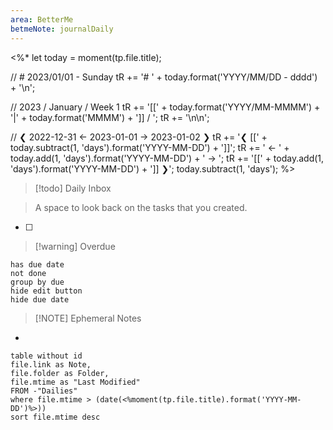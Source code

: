 ```yaml
---
area: BetterMe
betmeNote: journalDaily
---
```


<%*
let today = moment(tp.file.title);

// # 2023/01/01 - Sunday
tR += '# ' + today.format('YYYY/MM/DD - dddd') + '\n';

// 2023 / January / Week 1
tR += '[[' + today.format('YYYY/MM-MMMM') + '|' + today.format('MMMM') + ']] / ';
tR += '\n\n';

// ❮ 2022-12-31 <- 2023-01-01 -> 2023-01-02 ❯
tR += '❮ [[' + today.subtract(1, 'days').format('YYYY-MM-DD') + ']]';
tR += ' <- ' + today.add(1, 'days').format('YYYY-MM-DD') + ' -> ';
tR += '[[' + today.add(1, 'days').format('YYYY-MM-DD') + ']] ❯';
today.subtract(1, 'days');
%>

> [!todo] Daily Inbox

> A space to look back on the tasks that you created.

* [ ] 

> [!warning] Overdue

```tasks
has due date
not done
group by due
hide edit button
hide due date
```


> [!NOTE] Ephemeral Notes

- 



```dataview
table without id
file.link as Note,
file.folder as Folder,
file.mtime as "Last Modified"
FROM -"Dailies"
where file.mtime > (date(<%moment(tp.file.title).format('YYYY-MM-DD')%>))
sort file.mtime desc
```
